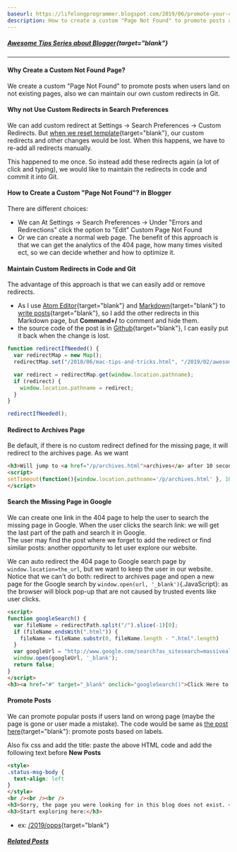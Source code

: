 ```yaml
---
baseurl: https://lifelongprogrammer.blogspot.com/2019/06/promote-your-content-by-creating-a-custom-page-not-found-in-blogger.html
description: How to create a custom "Page Not Found" to promote posts and maintain our own custom redirects in Blogger.
---
```


##### [Awesome Tips Series about Blogger](https://lifelongprogrammer.blogspot.com/search/label/Blogger_Series){target="blank"}
<script src="https://lifelongprogrammer.blogspot.com/feeds/posts/default/-/Blogger_Series?orderby=updated&amp;alt=json-in-script&amp;callback=series&amp;max-results=20"></script>

---

#### Why Create a Custom Not Found Page?
We create a custom "Page Not Found" to promote posts when users land on not existing pages, also we can maintain our own custom redirects in Git.

#### Why not Use Custom Redirects in Search Preferences
We can add custom redirect at Settings -> Search Preferences -> Custom Redirects. But [when we reset template](https://blogging.nitecruzr.net/2010/07/show-share-buttons-not-working-for-all.html){target="blank"}, our custom redirects and other changes would be lost. When this happens, we have to re-add all redirects manually.

This happened to me once. So instead add these redirects again (a lot of click and typing), we would like to maintain the redirects in code and commit it into Git.

#### How to Create a Custom "Page Not Found"? in Blogger
There are different choices:
- We can At Settings -> Search Preferences -> Under "Errors and Redirections" click the option to "Edit" Custom Page Not Found
- Or we can create a normal web page. The benefit of this approach is that we can get the analytics of the 404 page, how many times visited ect, so we can decide whether and how to optimize it.


#### Maintain Custom Redirects in Code and Git
<!-- We can add custom redirect at Settings -> Search Preferences -> Custom Redirects. But [when we reset template](https://blogging.nitecruzr.net/2010/07/show-share-buttons-not-working-for-all.html){target="blank"}, our custom redirects and other changes would be lost,

This happened to me once. So instead add them again (a lot of click and typing), I created the following simple javascript code. -->
The advantage of this approach is that we can easily add or remove redirects.
- As I use [Atom Editor](https://lifelongprogrammer.blogspot.com/2017/10/awesome-tips-about-atom-editor.html){target="blank"} and [Markdown](https://lifelongprogrammer.blogspot.com/2018/05/awesome-tips-about-markdown.html){target="blank"} to [write posts](https://lifelongprogrammer.blogspot.com/2019/06/writing-blog-with-markdown-atom-editor-pandoc-and-github.html){target="blank"}, so I add the other redirects in this Markdown page, but **Command+/** to comment and hide them.
- the source code of the post is in [Github](https://lifelongprogrammer.blogspot.com/2019/06/writing-blog-with-markdown-atom-editor-pandoc-and-github.html){target="blank"}, I can easily put it back when the change is lost.

```js
function redirectIfNeeded() {
  var redirectMap = new Map();
  redirectMap.set("/2018/06/mac-tips-and-tricks.html", "/2019/02/awesome-tips-about-mac.html");

  var redirect = redirectMap.get(window.location.pathname);
  if (redirect) {
    window.location.pathname = redirect;
  }
}

redirectIfNeeded();
```

<!--
redirectMap.set("/2018/06/chrome-tips-and-tricks.html", "/2018/06/awesome-tips-about-chrome.html");
redirectMap.set("/2018/06/chrome-tips-and-tricks.html", "/2018/06/awesome-tips-about-chrome.html");
redirectMap.set("/2018/05/markdown-tips.html", "/2018/05/awesome-tips-about-markdown.html");
redirectMap.set("/2019/06/how-to-keep-mac-from-overheating.html", "/2019/02/how-to-keep-mac-from-overheating.html");
redirectMap.set("/2019/06/awesome-tips-about-pandoc.html", "/2019/01/awesome-tips-about-pandoc.html");
redirectMap.set("/2019/06/must-have-google-chrome-extensions.html", "/2019/04/must-have-google-chrome-extensions.html");
redirectMap.set("/2019/06/how-to-speed-up-google-chrome.html", "/2019/03/how-to-speed-up-google-chrome.html");
redirectMap.set("/2019/06/building-presentations-with-revealjs.html", "/2019/03/building-presentations-with-revealjs.html");
redirectMap.set("/2018/05/markdown-tips.html", "/2018/05/awesome-tips-about-markdown.html");
redirectMap.set("/2018/05/keyboard-shortcuts.html", "/2018/05/keyboard-shortcuts-for-developers.html");
redirectMap.set("/2016/10/system-design-learning-from-existing.html", "/2016/10/system-design-learning-from-existing-products.html");
redirectMap.set("/2019/04/must-have-google-chrome-extensions.html", "/2019/05/best-google-chrome-extensions.html");
redirectMap.set("/2008/10/iterators-algorithms.html", "/2018/02/implementing-iterator-how-to-succeed-in-algorithms-interview.html");
redirectMap.set("/2008/11/merge-sort-algorithms.html", "/2018/01/merge-sort-how-to-succeed-in-algorithms-interview.html");
redirectMap.set("/2008/07/using-trie-algorithm.html", "/2018/01/trie-how-to-succeed-in-algorithms-interview.html");
redirectMap.set("/2008/07/using-union-find-algorithm.html", "/2018/01/union-find-disjoint-set-how-to-succeed-in-algorithms-interview.html");
redirectMap.set("/2008/07/palindrome-algorithm.html", "/2018/02/palindrome-how-to-succeed-in-algorithms-interview.html");
redirectMap.set("/2008/07/graph-algorithms.html", "/2018/02/graph-algorithm-how-to-succeed-in-algorithms-interview.html");
redirectMap.set("/2008/07/bit-algorithm.html", "/2017/12/bit-algorithm-how-to-succeed-in-algorithms-interview-series.html");
redirectMap.set("/2019/01/best-way-to-style-markdown-with-pandoc.html", "/2019/01/how-to-style-markdown-with-css.html");
redirectMap.set("/2014/09/java-using-sublist.html", "/2018/08/java-sublist-tips-and-traps.html");
redirectMap.set("/2019/07/best-google-chrome-extensions.html", "/2019/05/best-google-chrome-extensions.html");
redirectMap.set("/2017/10/tips-and-tricks-for-atom-editor.html", "/2019/04/awesome-tips-about-atom-editor.html");
redirectMap.set("/2017/10/awesome-tips-about-atom-editor.html", "/2019/04/awesome-tips-about-atom-editor.html");
redirectMap.set("/2019/05/home.html", "/p/home.html");


-->

#### Redirect to Archives Page
Be default, if there is no custom redirect defined for the missing page, it will redirect to the archives page. As we want
```html
<h3>Will jump to <a href="/p/archives.html">archives</a> after 10 seconds...</h3>
<script>
setTimeout(function(){window.location.pathname='/p/archives.html' }, 10000);
</script>
```

#### Search the Missing Page in Google
We can create one link in the 404 page to help the user to search the missing page in Google. When the user clicks the search link: we will get the last part of the path and search it in Google.\
The user may find the post where we forget to add the redirect or find similar posts: another opportunity to let user explore our website.

We can auto redirect the 404 page to Google search page by `window.location=the_url`, but we want to keep the user in our website.\
Notice that we can't do both: redirect to archives page and open a new page for the Google search by `window.open(url, '_blank')`{.JavaScript}: as the browser will block pop-up that are not caused by trusted events like user clicks.

```html
<script>
function googleSearch() {
  var fileName = redirectPath.split("/").slice(-1)[0];
  if (fileName.endsWith(".html")) {
    fileName = fileName.substr(0, fileName.length - ".html".length)
  }
  var googleUrl = "http://www.google.com/search?as_sitesearch=massivealgorithms.blogspot.com&as_oq=" + fileName.split('-').join(" ")
  window.open(googleUrl, '_blank');
  return false;
}
</script>
<h3><a href="#" target="_blank" onclick="googleSearch()">Click Here to Find the Lost Page in Google</a></h3>
```

#### Promote Posts
We can promote popular posts if users land on wrong page (maybe the page is gone or user made a mistake). The code would be same as [the post here](https://lifelongprogrammer.blogspot.com/2019/03/how-to-promote-posts-based-on-label-and-recency-in-blogger.html){target="blank"}: promote posts based on labels.

Also fix css and add the title: paste the above HTML code and add the following text before **New Posts**
```html
<style>
.status-msg-body {
  text-align: left
}
</style>
<br /><br /><br />
<h3>Sorry, the page you were looking for in this blog does not exist. </h3>
<h3>Start exploring here:</h3>
```
- ex: [/2019/opps](https://lifelongprogrammer.blogspot.com/2019/opps){target="blank"}

##### [Related Posts](https://lifelongprogrammer.blogspot.com/search/label/Blogger)<a name="related"></a>
<script src="https://lifelongprogrammer.blogspot.com/feeds/posts/default/-/Blogger?orderby=updated&amp;alt=json-in-script&amp;callback=weightedRandomRelatedPosts&amp;max-results=20"></script>
<script src="https://lifelongprogrammer.blogspot.com/feeds/posts/default/-/Google?orderby=updated&amp;alt=json-in-script&amp;callback=weightedRandomRelatedPosts&amp;max-results=20"></script>